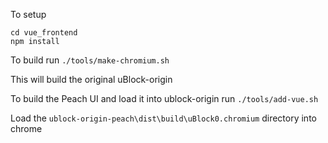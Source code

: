 To setup

```
cd vue_frontend
npm install
```

To build run `./tools/make-chromium.sh`

This will build the original uBlock-origin

To build the Peach UI and load it into ublock-origin run `./tools/add-vue.sh`

Load the `ublock-origin-peach\dist\build\uBlock0.chromium` directory into chrome
